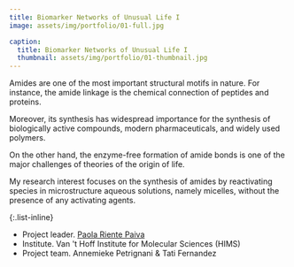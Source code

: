```yaml
---
title: Biomarker Networks of Unusual Life I
image: assets/img/portfolio/01-full.jpg

caption:
  title: Biomarker Networks of Unusual Life I
  thumbnail: assets/img/portfolio/01-thumbnail.jpg
---
```


Amides are one of the most important structural motifs in nature. For instance, the amide linkage is the chemical connection of peptides and proteins.

Moreover, its synthesis has widespread importance for the synthesis of biologically active compounds, modern pharmaceuticals, and widely used polymers. 

On the other hand, the enzyme-free formation of amide bonds is one of the major challenges of theories of the origin of life. 

My research interest focuses on the synthesis of amides by reactivating species in microstructure aqueous solutions, namely micelles, without the presence of any activating agents. 

{:.list-inline}

* Project leader. [Paola Riente Paiva](https://www.uva.nl/en/profile/r/i/p.rientepaiva/p.riente-paiva.html)
* Institute. Van 't Hoff Institute for Molecular Sciences (HIMS)
* Project team. Annemieke Petrignani & Tati Fernandez 
